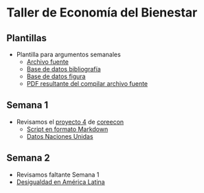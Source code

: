 Taller de Economía del Bienestar
================

## Plantillas

  - Plantilla para argumentos semanales
      - [Archivo fuente](Plantillas/Argumento.Rmd)
      - [Base de datos bibliografía](Plantillas/referencias.bib)
      - [Base de datos figura](Plantillas/data.RData)
      - [PDF resultante del compilar archivo
        fuente](/Plantillas/Argumento.pdf)

## Semana 1

  - Revisamos el
    [proyecto 4](https://www.core-econ.org/doing-economics/book/text/04-03.html)
    de [coreecon](http://core-econ.org)
      - [Script en formato
        Markdown](Semana1/Doing-Economics-Project-4-R-Markdown.Rmd)
      - [Datos Naciones
        Unidas](Semana1/Download-GDPconstant-USD-countries.xlsx)

## Semana 2

  - Revisamos faltante Semana 1
  - [Desigualdad en América Latina](Semana2/WelfareIneqLatam.Rmd)

